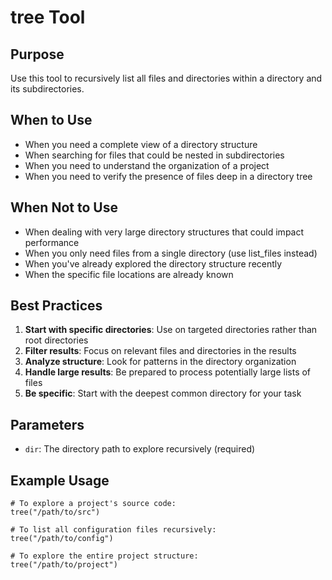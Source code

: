 # tree Tool

## Purpose
Use this tool to recursively list all files and directories within a directory and its subdirectories.

## When to Use
- When you need a complete view of a directory structure
- When searching for files that could be nested in subdirectories
- When you need to understand the organization of a project
- When you need to verify the presence of files deep in a directory tree

## When Not to Use
- When dealing with very large directory structures that could impact performance
- When you only need files from a single directory (use list_files instead)
- When you've already explored the directory structure recently
- When the specific file locations are already known

## Best Practices
1. **Start with specific directories**: Use on targeted directories rather than root directories
2. **Filter results**: Focus on relevant files and directories in the results
3. **Analyze structure**: Look for patterns in the directory organization
4. **Handle large results**: Be prepared to process potentially large lists of files
5. **Be specific**: Start with the deepest common directory for your task

## Parameters
- `dir`: The directory path to explore recursively (required)

## Example Usage
```
# To explore a project's source code:
tree("/path/to/src")

# To list all configuration files recursively:
tree("/path/to/config")

# To explore the entire project structure:
tree("/path/to/project")
```